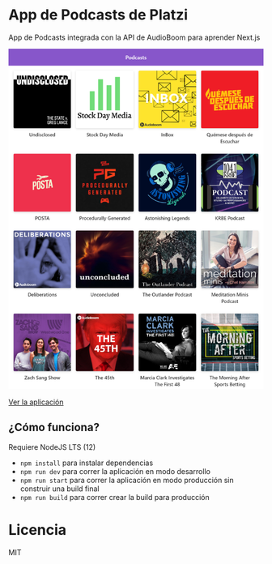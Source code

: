 # App de Podcasts de Platzi

App de Podcasts integrada con la API de AudioBoom para aprender Next.js

![Captura de la App](./.readme-static/captura.png)

[Ver la aplicación](https://podcasts.manuelojeda.now.sh)

## ¿Cómo funciona?

Requiere NodeJS LTS (12)

* `npm install` para instalar dependencias
* `npm run dev` para correr la aplicación en modo desarrollo
* `npm run start` para correr la aplicación en modo producción sin construir una build final
* `npm run build` para correr crear la build para producción

# Licencia

MIT